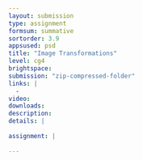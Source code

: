 ```yaml
---
layout: submission
type: assignment
formsum: summative
sortorder: 3.9
appsused: psd
title: "Image Transformations"
level: cg4
brightspace: 
submission: "zip-compressed-folder"
links: |
  - 
video: 
downloads: 
description: 
details: |
  
assignment: |
  
---
```

